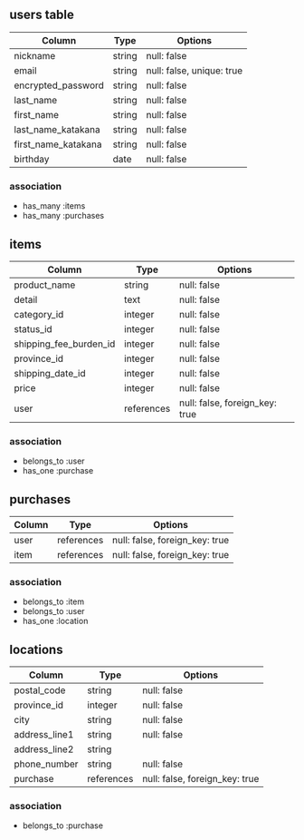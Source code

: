 <!-- ## users table

| Column                | Type   | Options     |
|-----------------------|--------|-------------|
| nickname              | string | null: false |
| email                 | string | null: false |
| password              | string | null: false |
| family_name(kanji)    | string | null: false |
| first_name(kanji)     | string | null: false |
| family_name(katakana) | string | null: false |
| first_name(katakana)  | string | null: false |
| birthday              | string | null: false |

### association

- has_many :items
- has_many :comments
- has_one  :purchase

## items

| Column              | Type      | Options                        |
|---------------------|-----------|--------------------------------| 
| image               | ActiveStorageで実装                         |
| product_name        | string    | null: false                    |
| detail              | string    | null: false                    |
| category            | string    | null: false                    |
| status              | string    | null: false                    |
| shipping_fee_burden | string    | null: false                    |
| shipping_location   | string    | null: false                    |
| shipping_date       | string    | null: false                    |
| price               | string    | null: false                    |
| user_id             | reference | null: false, foreign_key: true |

### association

- belongs_to :user
- has_many   :comments
- has_one    :purchases

## comments

| Column       | Type      | Options                        |
|--------------|-----------|--------------------------------|
| comment_text | string    | null: false                    |
| user_id      | reference | null: false, foreign_key: true |
| item_id      | reference | null: false, foreign_key: true |

### association

- belongs_to :users
- belongs_to :items

## purchases

| Column             | Type      | Options                        |
|--------------------|-----------|--------------------------------|
| expiration_date    | string    | null: false                    |
| security           | string    | null: false                    |
| province           | string    | null: false                    |
| city               | string    | null: false                    |
| address_line1      | string    | null: false                    |
| address_line2      | string    | null: false                    |
| phone_number       | string    | null: false                    |
| credit_card_number | string    | null: false                    |
| user_id            | reference | null: false, foreign_key: true |
| item_id            | reference | null: false, foreign_key: true |

### association

- belongs_to :item
- belongs_to :user -->

## users table

| Column                | Type   | Options                   |
|-----------------------|--------|---------------------------|
| nickname              | string | null: false               |
| email                 | string | null: false, unique: true |
| encrypted_password    | string | null: false               |
| last_name             | string | null: false               |
| first_name            | string | null: false               |
| last_name_katakana    | string | null: false               |
| first_name_katakana   | string | null: false               |
| birthday              | date   | null: false               |

### association

- has_many :items
- has_many :purchases

## items

| Column                 | Type       | Options                        |
|------------------------|------------|--------------------------------| 
| product_name           | string     | null: false                    |
| detail                 | text       | null: false                    |
| category_id            | integer    | null: false                    |
| status_id              | integer    | null: false                    |
| shipping_fee_burden_id | integer    | null: false                    |
| province_id            | integer    | null: false                    |
| shipping_date_id       | integer    | null: false                    |
| price                  | integer    | null: false                    |
| user                   | references | null: false, foreign_key: true |

### association

- belongs_to :user
- has_one    :purchase

## purchases

| Column          | Type       | Options                        |
|-----------------|------------|--------------------------------|
| user            | references | null: false, foreign_key: true |
| item            | references | null: false, foreign_key: true |

### association

- belongs_to :item
- belongs_to :user
- has_one    :location

## locations

| Column        | Type       | Options                        |
|---------------|------------|--------------------------------|
| postal_code   | string     | null: false                    |
| province_id   | integer    | null: false                    |
| city          | string     | null: false                    |
| address_line1 | string     | null: false                    |
| address_line2 | string     |                                |
| phone_number  | string     | null: false                    |
| purchase      | references | null: false, foreign_key: true |

### association

- belongs_to :purchase


